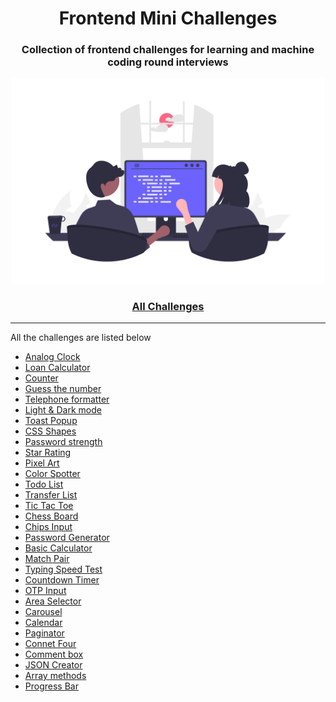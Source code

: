 <div align="center">
  <h1>Frontend Mini Challenges</h1>
  <h3>Collection of frontend challenges for learning and machine coding round interviews</h3>
  <a href="https://github.com/264pranjal/frontend_mini_challenges/"><img src="src/cover.png" alt="web programming" width="500px" /></a>
</div>

<div align="center">
  <h3><a href="https://github.com/264pranjal/frontend_mini_challenges/">All Challenges</a></h3>
</div>

---

All the challenges are listed below

- [Analog Clock](https://github.com/264pranjal/frontend_mini_challenges/tree/main/src/mc/analog-clock)
- [Loan Calculator](https://github.com/264pranjal/frontend_mini_challenges/tree/main/src/mc/Mortgage_Loan_Calculator)
- [Counter]()
- [Guess the number]()
- [Telephone formatter]()
- [Light & Dark mode]()
- [Toast Popup]()
- [CSS Shapes]()
- [Password strength]()
- [Star Rating]()
- [Pixel Art]()
- [Color Spotter]()
- [Todo List]()
- [Transfer List]()
- [Tic Tac Toe]()
- [Chess Board]()
- [Chips Input]()
- [Password Generator]()
- [Basic Calculator]()
- [Match Pair]()
- [Typing Speed Test]()
- [Countdown Timer]()
- [OTP Input]()
- [Area Selector]()
- [Carousel]()
- [Calendar]()
- [Paginator]()
- [Connet Four]()
- [Comment box]()
- [JSON Creator]()
- [Array methods]()
- [Progress Bar]()
